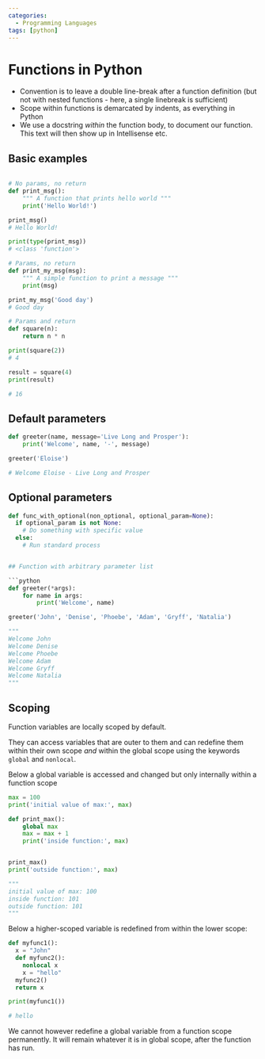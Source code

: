 ```yaml
---
categories:
  - Programming Languages
tags: [python]
---
```


# Functions in Python

- Convention is to leave a double line-break after a function definition (but
  not with nested functions - here, a single linebreak is sufficient)
- Scope within functions is demarcated by indents, as everything in Python
- We use a docstring _within_ the function body, to document our function. This
  text will then show up in Intellisense etc.

## Basic examples

```py

# No params, no return
def print_msg():
    """ A function that prints hello world """
    print('Hello World!')

print_msg()
# Hello World!

print(type(print_msg))
# <class 'function'>

# Params, no return
def print_my_msg(msg):
    """ A simple function to print a message """
    print(msg)

print_my_msg('Good day')
# Good day

# Params and return
def square(n):
    return n * n

print(square(2))
# 4

result = square(4)
print(result)

# 16

```

## Default parameters

```py
def greeter(name, message='Live Long and Prosper'):
    print('Welcome', name, '-', message)

greeter('Eloise')

# Welcome Eloise - Live Long and Prosper
```

## Optional parameters

````py
def func_with_optional(non_optional, optional_param=None):
  if optional_param is not None:
    # Do something with specific value
  else:
    # Run standard process


## Function with arbitrary parameter list

```python
def greeter(*args):
    for name in args:
        print('Welcome', name)

greeter('John', 'Denise', 'Phoebe', 'Adam', 'Gryff', 'Natalia')

"""
Welcome John
Welcome Denise
Welcome Phoebe
Welcome Adam
Welcome Gryff
Welcome Natalia
"""
````

## Scoping

Function variables are locally scoped by default.

They can access variables that are outer to them and can redefine them within
their own scope _and_ within the global scope using the keywords `global` and
`nonlocal`.

Below a global variable is accessed and changed but only internally within a
function scope

```py
max = 100
print('initial value of max:', max)

def print_max():
    global max
    max = max + 1
    print('inside function:', max)


print_max()
print('outside function:', max)

"""
initial value of max: 100
inside function: 101
outside function: 101
"""
```

Below a higher-scoped variable is redefined from within the lower scope:

```py
def myfunc1():
  x = "John"
  def myfunc2():
    nonlocal x
    x = "hello"
  myfunc2()
  return x

print(myfunc1())

# hello
```

We cannot however redefine a global variable from a function scope permanently.
It will remain whatever it is in global scope, after the function has run.
